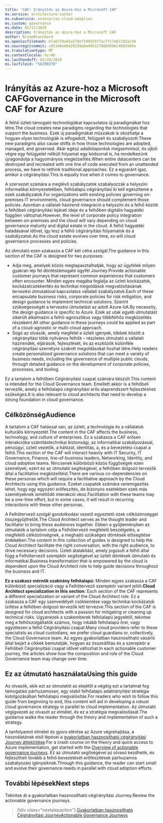 ```yaml
---
title: 'CAF: Irányítás az Azure-hoz a Microsoft CAF'
ms.service: architecture-center
ms.subservice: enterprise-cloud-adoption
ms.custom: governance
ms.date: 02/11/2019
description: Irányítás az Azure-hoz a Microsoft CAF
author: BrianBlanchard
ms.openlocfilehash: b7a0739a42a27def34955577acffc7ab7292ac50
ms.sourcegitcommit: c053e6edb429299a0ad9b327888d596c48859d4a
ms.translationtype: MT
ms.contentlocale: hu-HU
ms.lasthandoff: 03/20/2019
ms.locfileid: "58299370"
---
```

# <a name="governance-in-the-microsoft-caf-for-azure"></a><span data-ttu-id="f4ab0-103">Irányítás az Azure-hoz a Microsoft CAF</span><span class="sxs-lookup"><span data-stu-id="f4ab0-103">Governance in the Microsoft CAF for Azure</span></span>

<span data-ttu-id="f4ab0-104">A felhő üzleti támogató technológiákat kapcsolatos új paradigmákat hoz létre.</span><span class="sxs-lookup"><span data-stu-id="f4ab0-104">The cloud creates new paradigms regarding the technologies that support the business.</span></span> <span data-ttu-id="f4ab0-105">Ezek új paradigmákat műszakok is okozhatja a hogyan olyan technológiák is elfogadott, felügyelt és szabályozott.</span><span class="sxs-lookup"><span data-stu-id="f4ab0-105">These new paradigms also cause shifts in how those technologies are adopted, managed, and governed.</span></span> <span data-ttu-id="f4ab0-106">Akár egész adatközpontok megsemmisül, és újból végre egy felügyelet nélküli folyamat egy kódsorral is, ha rendelkezünk újragondolja a hagyományos megközelítés.</span><span class="sxs-lookup"><span data-stu-id="f4ab0-106">When entire datacenters can be destroyed and recreated with one line of code executed from an unattended process, we have to rethink traditional approaches.</span></span> <span data-ttu-id="f4ab0-107">Ez a egyaránt igaz, amikor a cégirányítási.</span><span class="sxs-lookup"><span data-stu-id="f4ab0-107">This is equally true when it comes to governance.</span></span>

<span data-ttu-id="f4ab0-108">A szervezet számára a meglévő szabályzatok szabályozzák a helyszíni informatikai környezetekben, felhőalapú cégirányítási ki kell egészítenie a ezek szabályzatok.</span><span class="sxs-lookup"><span data-stu-id="f4ab0-108">For organizations with existing policies governing on-premises IT environments, cloud governance should complement those policies.</span></span> <span data-ttu-id="f4ab0-109">Azonban a vállalati házirend-integráció a helyszíni és a felhő között a felhőbeli cégirányítási lejárati ideje és a felhőben digitális hagyatéki függően változhat.</span><span class="sxs-lookup"><span data-stu-id="f4ab0-109">However, the level of corporate policy integration between on-premises and the cloud will vary depending on cloud governance maturity and digital estate in the cloud.</span></span> <span data-ttu-id="f4ab0-110">A felhő hagyatéki haladásával idővel, így lesz a felhő cégirányítási folyamatok és a szabályzatok.</span><span class="sxs-lookup"><span data-stu-id="f4ab0-110">As the cloud estate evolves over time, so will cloud governance processes and policies.</span></span>

<span data-ttu-id="f4ab0-111">Az útmutató ezen szakasza a CAF két célra szolgál:</span><span class="sxs-lookup"><span data-stu-id="f4ab0-111">The guidance in this section of the CAF is designed for two purposes:</span></span>

* <span data-ttu-id="f4ab0-112">Adja meg, amelyek közös megtapasztalhatják, hogy az ügyfelek milyen gyakran lép fel döntéstámogató ügyfél Journey.</span><span class="sxs-lookup"><span data-stu-id="f4ab0-112">Provide actionable customer journeys that represent common experiences that customers often encounter.</span></span> <span data-ttu-id="f4ab0-113">Minden egyes magába foglalja az üzleti kockázatok, kockázatcsökkentés és technikai megoldások megvalósításának tervezési útmutatóval kapcsolatos vállalati szabályzatok.</span><span class="sxs-lookup"><span data-stu-id="f4ab0-113">Each of these encapsulate business risks, corporate policies for risk mitigation, and design guidance to implement technical solutions.</span></span> <span data-ttu-id="f4ab0-114">Szerint szükségességét a tervezési útmutatást az adott Azure-bA.</span><span class="sxs-lookup"><span data-stu-id="f4ab0-114">By necessity, the design guidance is specific to Azure.</span></span> <span data-ttu-id="f4ab0-115">Ezek az utak egyéb útmutatást sikerült alkalmazni a felhő-agnosztikus vagy többfelhős megközelítés részeként.</span><span class="sxs-lookup"><span data-stu-id="f4ab0-115">All other guidance in these journeys could be applied as part of a cloud-agnostic or multi-cloud approach.</span></span>
* <span data-ttu-id="f4ab0-116">Súgó az olvasók, amely megfelel a üzleti igények, többek között a cégirányítási több nyilvános felhők – részletes útmutató a vállalati házirendek, eljárások, fejlesztését, és az eszközök különféle cégirányítási személyre szabott megoldásokat hozhat létre.</span><span class="sxs-lookup"><span data-stu-id="f4ab0-116">Help readers create personalized governance solutions that can meet a variety of business needs, including the governance of multiple public clouds, through detailed guidance on the development of corporate policies, processes, and tooling.</span></span>

<span data-ttu-id="f4ab0-117">Ez a tartalom a felhőben Cégirányítási csapat számára készült.</span><span class="sxs-lookup"><span data-stu-id="f4ab0-117">This content is intended for the Cloud Governance team.</span></span> <span data-ttu-id="f4ab0-118">Emellett akkor is a felhőbeli tervezők, amely a felhőalapú cégirányítási erős alaprendszert fejlesztéshez szükséges.</span><span class="sxs-lookup"><span data-stu-id="f4ab0-118">It is also relevant to cloud architects that need to develop a strong foundation in cloud governance.</span></span>

## <a name="audience"></a><span data-ttu-id="f4ab0-119">Célközönség</span><span class="sxs-lookup"><span data-stu-id="f4ab0-119">Audience</span></span>

<span data-ttu-id="f4ab0-120">A tartalom a CAF hatással van, az üzleti, a technológia és a vállalatok kulturális környezetét.</span><span class="sxs-lookup"><span data-stu-id="f4ab0-120">The content in the CAF affects the business, technology, and culture of enterprises.</span></span> <span data-ttu-id="f4ab0-121">Ez a szakasza a CAF erősen interakcióba számítástechnikai biztonsági, az informatikai szabályozással, pénzügyi, üzleti vezetők, a hálózat, identitás, a, és a bevezetési csapat a felhő.</span><span class="sxs-lookup"><span data-stu-id="f4ab0-121">This section of the CAF will interact heavily with IT Security, IT Governance, Finance, line-of-business leaders, Networking, Identity, and cloud adoption teams.</span></span> <span data-ttu-id="f4ab0-122">Nincsenek különböző közös függőségek ezen személyek, ezért ez az útmutató segítségével, a felhőben dolgozó tervezők által a facilitative megközelítést.</span><span class="sxs-lookup"><span data-stu-id="f4ab0-122">There are various co-dependencies on these personas which will require a facilitative approach by the Cloud Architects using this guidance.</span></span> <span data-ttu-id="f4ab0-123">Ezeket csapatok számára veremigazítás lehet, hogy egy egyszeri erőfeszítés, de bizonyos esetekben ezek más személyeknek ismétlődő interakció okoz.</span><span class="sxs-lookup"><span data-stu-id="f4ab0-123">Facilitation with these teams may be a one-time effort, but in some cases, it will result in recurring interactions with these other personas.</span></span>

<span data-ttu-id="f4ab0-124">A Felhőtervező szolgál gondolkodási vezető egyeztető ezek célközönséggel összegyűjthetők.</span><span class="sxs-lookup"><span data-stu-id="f4ab0-124">The Cloud Architect serves as the thought leader and facilitator to bring these audiences together.</span></span> <span data-ttu-id="f4ab0-125">Ebben a gyűjteményben az útmutatók a tartalom célja a Felhőtervező megfelelő beszélgetés, a megfelelő célközönségnek, a meghajtó szükséges döntések elősegítése érdekében.</span><span class="sxs-lookup"><span data-stu-id="f4ab0-125">The content in this collection of guides is designed to help the Cloud Architect facilitate the right conversation, with the right audience, to drive necessary decisions.</span></span> <span data-ttu-id="f4ab0-126">Üzleti átalakítást, amely jogosult a felhő által függ a Felhőtervező szerepkör segítségével az üzleti döntések útmutató és informatikai.</span><span class="sxs-lookup"><span data-stu-id="f4ab0-126">Business transformation that is empowered by the cloud is dependent upon the Cloud Architect role to help guide decisions throughout the business and IT.</span></span>

<span data-ttu-id="f4ab0-127">**Ez a szakasz mérnök szakirány felhőalapú:** Minden egyes szakasza a CAF különböző specializáció vagy a Felhőtervező szerepkör variant jelöli.</span><span class="sxs-lookup"><span data-stu-id="f4ab0-127">**Cloud Architect specialization in this section:** Each section of the CAF represents a different specialization or variant of the Cloud Architect role.</span></span> <span data-ttu-id="f4ab0-128">Ez a szakasza a CAF egy szenvedélyét csökkentése vagy technikai kockázatok ürítése a felhőben dolgozó tervezők lett tervezve.</span><span class="sxs-lookup"><span data-stu-id="f4ab0-128">This section of the CAF is designed for cloud architects with a passion for mitigating or cleaning up technical risks.</span></span> <span data-ttu-id="f4ab0-129">Ugyanezek a szakemberek felhőalapú jegyektől, tekintse meg a felhőszolgáltatók számos, hogy inkább felhőalapú őrei, vagy együttesen a felhő Cégirányítási csapat.</span><span class="sxs-lookup"><span data-stu-id="f4ab0-129">Many cloud providers refer to these specialists as cloud custodians, we prefer cloud guardians or, collectively, the Cloud Governance team.</span></span> <span data-ttu-id="f4ab0-130">Az egyes gyakorlatban hasznosítható vásárló által bejárt a cikkek bemutatják, hogyan az összeállítás és a szerepkör a Felhőbeli Cégirányítási csapat idővel változhat.</span><span class="sxs-lookup"><span data-stu-id="f4ab0-130">In each actionable customer journey, the articles show how the composition and role of the Cloud Governance team may change over time.</span></span>

## <a name="using-this-guide"></a><span data-ttu-id="f4ab0-131">Ez az útmutató használata</span><span class="sxs-lookup"><span data-stu-id="f4ab0-131">Using this guide</span></span>

<span data-ttu-id="f4ab0-132">Az olvasók, akik ezt az útmutatót az elejétől a végéig ezt a tartalmat fog támogatási párhuzamosan, egy stabil felhőalapú adatirányítási stratégia kidolgozásában felhőalapú megvalósítás.</span><span class="sxs-lookup"><span data-stu-id="f4ab0-132">For readers who wish to follow this guide from beginning to end, this content will aid in developing a robust cloud governance strategy in parallel to cloud implementation.</span></span> <span data-ttu-id="f4ab0-133">Az útmutató végigvezeti az olvasót az elmélet, és ez a stratégia megvalósítását.</span><span class="sxs-lookup"><span data-stu-id="f4ab0-133">The guidance walks the reader through the theory and implementation of such a strategy.</span></span>

<span data-ttu-id="f4ab0-134">A tanfolyamot elmélet és gyors elérése az Azure végrehajtása, a használatának első lépései a [gyakorlatban hasznosítható cégirányítási Journey áttekintése](./journeys/overview.md).</span><span class="sxs-lookup"><span data-stu-id="f4ab0-134">For a crash course on the theory and quick access to Azure implementation, get started with the [Overview of actionable governance journeys](./journeys/overview.md).</span></span> <span data-ttu-id="f4ab0-135">Ez az útmutató segítségével az olvasó kezdhetik, és fejlesztheti tovább a felhő bevezetését erőfeszítések párhuzamos szabályozási igényeiknek.</span><span class="sxs-lookup"><span data-stu-id="f4ab0-135">Through this guidance, the reader can start small and evolve their governance needs in parallel with cloud adoption efforts.</span></span>

## <a name="next-steps"></a><span data-ttu-id="f4ab0-136">További lépések</span><span class="sxs-lookup"><span data-stu-id="f4ab0-136">Next steps</span></span>

<span data-ttu-id="f4ab0-137">Tekintse át a gyakorlatban hasznosítható cégirányítási Journey.</span><span class="sxs-lookup"><span data-stu-id="f4ab0-137">Review the actionable governance journeys.</span></span>

> [!div class="nextstepaction"]
> [<span data-ttu-id="f4ab0-138">Gyakorlatban hasznosítható Cégirányítási Journey</span><span class="sxs-lookup"><span data-stu-id="f4ab0-138">Actionable Governance Journeys</span></span>](./journeys/overview.md)
